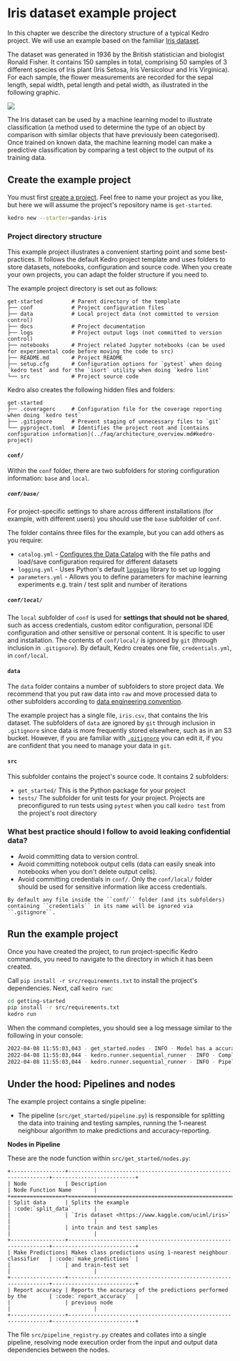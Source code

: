 # Iris dataset example project

In this chapter we describe the directory structure of a typical Kedro project. We will use an example based on the familiar [Iris dataset](https://www.kaggle.com/uciml/iris).

The dataset was generated in 1936 by the British statistician and biologist Ronald Fisher. It contains 150 samples in total, comprising 50 samples of 3 different species of Iris plant (Iris Setosa, Iris Versicolour and Iris Virginica). For each sample, the flower measurements are recorded for the sepal length, sepal width, petal length and petal width, as illustrated in the following graphic.

![](../meta/images/iris_measurements.png)

The Iris dataset can be used by a machine learning model to illustrate classification (a method used to determine the type of an object by comparison with similar objects that have previously been categorised). Once trained on known data, the machine learning model can make a predictive classification by comparing a test object to the output of its training data.

## Create the example project

You must first [create a project](./new_project.md). Feel free to name your project as you like, but here we will assume the project's repository name is `get-started`.

```bash
kedro new --starter=pandas-iris
```

### Project directory structure

This example project illustrates a convenient starting point and some best-practices. It follows the default Kedro project template and uses folders to store datasets, notebooks, configuration and source code. When you create your own projects, you can adapt the folder structure if you need to.

The example project directory is set out as follows:

```
get-started         # Parent directory of the template
├── conf            # Project configuration files
├── data            # Local project data (not committed to version control)
├── docs            # Project documentation
├── logs            # Project output logs (not committed to version control)
├── notebooks       # Project related Jupyter notebooks (can be used for experimental code before moving the code to src)
├── README.md       # Project README
├── setup.cfg       # Configuration options for `pytest` when doing `kedro test` and for the `isort` utility when doing `kedro lint`
└── src             # Project source code
```

Kedro also creates the following hidden files and folders:

```
get-started
├── .coveragerc     # Configuration file for the coverage reporting when doing `kedro test`
├── .gitignore      # Prevent staging of unnecessary files to `git`
└── pyproject.toml  # Identifies the project root and [contains configuration information](../faq/architecture_overview.md#kedro-project)
```

#### `conf/`

Within the `conf` folder, there are two subfolders for storing configuration information: `base` and `local`.

##### `conf/base/`

For project-specific settings to share across different installations (for example, with different users) you should use the `base` subfolder of `conf`.

The folder contains three files for the example, but you can add others as you require:

-   `catalog.yml` - [Configures the Data Catalog](../data/data_catalog.md#using-the-data-catalog-within-kedro-configuration) with the file paths and load/save configuration required for different datasets
-   `logging.yml` - Uses Python's default [`logging`](https://docs.python.org/3/library/logging.html) library to set up logging
-   `parameters.yml` - Allows you to define parameters for machine learning experiments e.g. train / test split and number of iterations

##### `conf/local/`

The `local` subfolder of `conf` is used for **settings that should not be shared**, such as access credentials, custom editor configuration, personal IDE configuration and other sensitive or personal content. It is specific to user and installation. The contents of `conf/local/` is ignored by `git` (through inclusion in `.gitignore`). By default, Kedro creates one file, `credentials.yml`, in `conf/local`.

#### `data`

The `data` folder contains a number of subfolders to store project data. We recommend that you put raw data into `raw` and move processed data to other subfolders according to [data engineering convention](../faq/faq.md#what-is-data-engineering-convention).

The example project has a single file, `iris.csv`, that contains the Iris dataset. The subfolders of `data` are ignored by `git` through inclusion in `.gitignore` since data is more frequently stored elsewhere, such as in an S3 bucket. However, if you are familiar with [`.gitignore`](https://docs.github.com/en/github/using-git/ignoring-files) you can edit it, if you are confident that you need to manage your data in `git`.

#### `src`

This subfolder contains the project's source code. It contains 2 subfolders:

-   `get_started/` This is the Python package for your project
-   `tests/` The subfolder for unit tests for your project. Projects are preconfigured to run tests using `pytest` when you call `kedro test` from the project's root directory

### What best practice should I follow to avoid leaking confidential data?

* Avoid committing data to version control.
* Avoid committing notebook output cells (data can easily sneak into notebooks when you don't delete output cells).
* Avoid committing credentials in `conf/`. Only the `conf/local/` folder should be used for sensitive information like access credentials.

```{note}
By default any file inside the ``conf/`` folder (and its subfolders) containing ``credentials`` in its name will be ignored via ``.gitignore``.
```


## Run the example project

Once you have created the project, to run project-specific Kedro commands, you need to navigate to the directory in which it has been created.

Call `pip install -r src/requirements.txt` to install the project's dependencies. Next, call `kedro run`:

```bash
cd getting-started
pip install -r src/requirements.txt
kedro run
```

When the command completes, you should see a log message similar to the following in your console:

```bash
2022-04-08 11:55:03,043 - get_started.nodes - INFO - Model has a accuracy of 0.933 on test data.
2022-04-08 11:55:03,044 - kedro.runner.sequential_runner - INFO - Completed 3 out of 3 tasks
2022-04-08 11:55:03,044 - kedro.runner.sequential_runner - INFO - Pipeline execution completed successfully.
```

## Under the hood: Pipelines and nodes

The example project contains a single pipeline:

- The pipeline (`src/get_started/pipeline.py`) is responsible for splitting the data into training and testing samples, running the 1-nearest neighbour algorithm to make predictions and accuracy-reporting.


**Nodes in Pipeline**

These are the node function within `src/get_started/nodes.py`:

```{eval-rst}
+-----------------+----------------------------------------------------------------+--------------------------+
| Node            | Description                                                    | Node Function Name       |
+=================+================================================================+==========================+
| Split data      | Splits the example                                             | :code:`split_data`       |
|                 | `Iris dataset <https://www.kaggle.com/uciml/iris>`             |                          |
|                 | into train and test samples                                    |                          |
+-----------------+----------------------------------------------------------------+--------------------------+
| Make Predictions| Makes class predictions using 1-nearest neighbour classifier   | :code:`make_predictions` |
|                 | and train-test set                                             |                          |
+-----------------+----------------------------------------------------------------+--------------------------+
| Report accuracy | Reports the accuracy of the predictions performed by the       | :code:`report_accuracy`  |
|                 | previous node                                                  |                          |
+-----------------+----------------------------------------------------------------+--------------------------+
```


The file `src/pipeline_registry.py` creates and collates into a single pipeline, resolving node execution order from the input and output data dependencies between the nodes.
